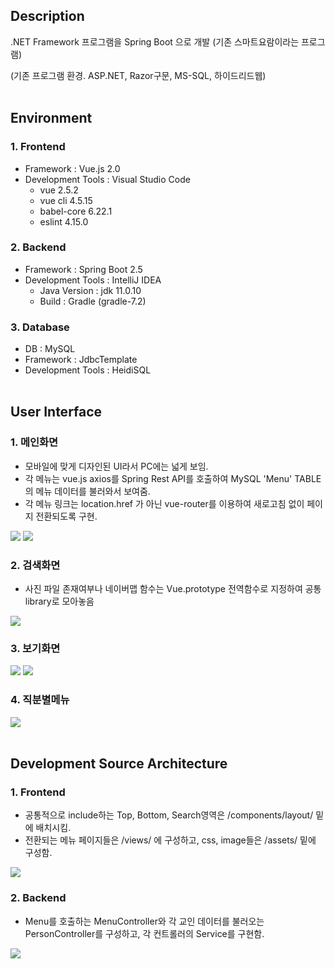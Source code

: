## Description

 .NET Framework 프로그램을 Spring Boot 으로 개발 (기존 스마트요람이라는 프로그램)
 
(기존 프로그램 환경. ASP.NET, Razor구문, MS-SQL, 하이드리드웹)
<br><br>


## Environment

### 1. Frontend
  - Framework : Vue.js 2.0
  - Development Tools : Visual Studio Code
    - vue 2.5.2
    - vue cli 4.5.15
    - babel-core 6.22.1
    - eslint 4.15.0

### 2. Backend
  - Framework : Spring Boot 2.5
  - Development Tools : IntelliJ IDEA
    - Java Version : jdk 11.0.10
    - Build : Gradle (gradle-7.2)

### 3. Database
  - DB : MySQL
  - Framework : JdbcTemplate
  - Development Tools : HeidiSQL
<br><br>


## User Interface

### 1. 메인화면
  - 모바일에 맞게 디자인된 UI라서 PC에는 넓게 보임.
  - 각 메뉴는 vue.js axios를 Spring Rest API를 호출하여 MySQL 'Menu' TABLE의 메뉴 데이터를 불러와서 보여줌.
  - 각 메뉴 링크는 location.href 가 아닌 vue-router를 이용하여 새로고침 없이 페이지 전환되도록 구현.
<img src="https://user-images.githubusercontent.com/45454552/141891720-ea0fc1de-9614-4af2-8d69-452aa4233827.png">
<img src="https://user-images.githubusercontent.com/45454552/141910595-b48caa7a-016f-4329-a955-a11bfba7e951.png">

### 2. 검색화면
  - 사진 파일 존재여부나 네이버맵 함수는 Vue.prototype 전역함수로 지정하여 공통 library로 모아놓음
<img src="https://user-images.githubusercontent.com/45454552/141923461-dd585a5d-f32f-4b44-b29f-d4de805103ed.png">

### 3. 보기화면
<img src="https://user-images.githubusercontent.com/45454552/141923399-4203186d-dcee-4922-bb89-a4342570782f.png">
<img src="https://user-images.githubusercontent.com/45454552/141923401-2ffcb5a9-4e10-4ad6-b84e-ae102fd75dca.png">

### 4. 직분별메뉴
<img src="https://user-images.githubusercontent.com/45454552/141923563-28e2cefe-2add-40b3-ae63-c7a6662809f9.png">
<br><br>


## Development Source Architecture

### 1. Frontend
  - 공통적으로 include하는 Top, Bottom, Search영역은 /components/layout/ 밑에 배치시킴.
  - 전환되는 메뉴 페이지들은 /views/ 에 구성하고, css, image들은 /assets/ 밑에 구성함.
<img src="https://user-images.githubusercontent.com/45454552/141923309-7a4a0e07-0f87-4491-9ad9-a296725fddbb.png">

### 2. Backend
  - Menu를 호출하는 MenuController와 각 교인 데이터를 불러오는 PersonController를 구성하고, 각 컨트롤러의 Service를 구현함.
<img src="https://user-images.githubusercontent.com/45454552/141923348-573a081f-fbd1-48ba-bc6a-4d9ad77c8c2f.png">
